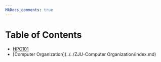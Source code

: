 ```yaml
---
MkDocs_comments: true
---
```


# Table of Contents

- [HPC101](../../ZJU-HPC101/index.md)
- [Computer Organization](../../ZJU-Computer Organization/index.md)